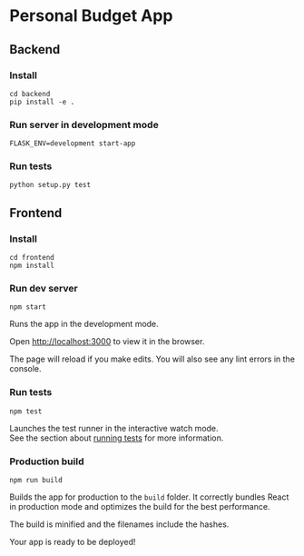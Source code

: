 # Personal Budget App

## Backend

### Install
```
cd backend
pip install -e .
```

### Run server in development mode
```
FLASK_ENV=development start-app
```

### Run tests
```
python setup.py test
```

## Frontend


### Install
```
cd frontend
npm install
```

### Run dev server
```
npm start
```

Runs the app in the development mode.

Open [http://localhost:3000](http://localhost:3000) to view it in the browser.

The page will reload if you make edits. You will also see any lint errors in the console.

### Run tests
```
npm test
```

Launches the test runner in the interactive watch mode.<br />
See the section about [running tests](https://facebook.github.io/create-react-app/docs/running-tests) for more information.

### Production build
```
npm run build
```

Builds the app for production to the `build` folder.
It correctly bundles React in production mode and optimizes the build for the best performance.

The build is minified and the filenames include the hashes.

Your app is ready to be deployed!
